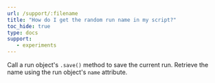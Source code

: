 ```yaml
---
url: /support/:filename
title: "How do I get the random run name in my script?"
toc_hide: true
type: docs
support:
   - experiments
---
```

Call a run object's `.save()` method to save the current run. Retrieve the name using the run object's `name` attribute.